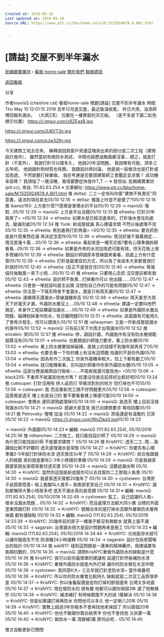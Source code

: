 ```yaml
---

Created at: 2018-05-10
Last updated at: 2018-05-10
Source URL: https://www.ptt.cc/bbs/home-sale/M.1525924878.A.B01.html


---
```


# [請益] 交屋不到半年漏水


[批踢踢實業坊](https://www.ptt.cc/bbs/) › [看板 home-sale](https://www.ptt.cc/bbs/home-sale/index.html) [關於我們](https://www.ptt.cc/about.html) [聯絡資訊](https://www.ptt.cc/contact.html)

[返回看板](https://www.ptt.cc/bbs/home-sale/index.html)

分享

作者mavisQ (cheshire cat)
看板home-sale
標題\[請益\] 交屋不到半年漏水
時間Thu May 10 12:01:15 2018
去年12月底交屋，最近裝潢收尾， 昨日大雨，油漆師傅回報有漏水。 （大雨2天） 位置在ㄧ樓靠窗的天花板。 （差不多是下圖二紅色標示位置） <https://i.imgur.com/zRZEgzB.jpg>

<https://i.imgur.com/JU6VT3n.jpg>

<https://i.imgur.com/qJw329y.jpg>

今天建商工地主任來， 解釋說因爲窗戶旁邊這塊突出來的部分是二次工程（建商設計施作）， 雖然當初有做防水測試， 中間也經歷過颱風都沒事... 總之，就是打針（不意外）。 我說打針可以撐多久， 他說20年沒問題， 我說哪有可能，頂多三五年吧， 他說跟針劑材質也有關。 我跟設計師討論， 他是說ㄧ般做法也是打針或加雨遮。 不然就要打掉重做。 我在考慮是否要請建築師工會鑑定並求償？ 成功機率高嗎？ 我煩惱了ㄧ晚沒睡，覺得憂鬱症快發作T\_T -- ※ 發信站: 批踢踢實業坊(ptt.cc), 來自: 111.82.63.254 ※ 文章網址: <https://www.ptt.cc/bbs/home-sale/M.1525924878.A.B01.html>
推 deltaz: 二工一定有叫你簽"建商不負責任"同意書，違法的項目拿去05/10 12:18
→ deltaz: 檯面上吵豈不是傻了?!05/10 12:18
推 ibanez193: 上方是什麼??感覺是會積水的平台05/10 12:29
→ mavisQ: 喔對...05/10 12:29
→ mavisQ: 上方是平台沒錯05/10 12:31
推 efreetia: 打針20年我笑了= =05/10 12:34
→ efreetia: 如果水是已經流進來的，打針後水會往別處去...變漏別處05/10 12:34
推 Yunk: 新成屋就漏 真心建議求償 不然以後處理不完05/10 12:35
→ efreetia: 再別處再打針再漏= =05/10 12:35
→ efreetia: 要去抓到底是什麼東西在漏 再決定怎麼作05/10 12:36
→ efreetia: 情況好幾千幾萬搞定....情況差幾十萬....05/10 12:36
→ efreetia: 看起來是一樓天花板?要有心理準備拆開看看...05/10 12:38
→ efreetia: 如果是外來的水流加雨遮可能有效，但天花板上很多管線05/10 12:39
→ efreetia: 跟設計師調原本管線圖來看看，該處上方有什麼管05/10 12:39
→ efreetia: 打針是最便宜的方式，所以為了省成本大家都會說打針就好05/10 12:40
→ efreetia: (反正不是我在住)05/10 12:40
→ efreetia: 等幾個月後颱風一來下小雨....05/10 12:41
推 efreetia: 只要用心去抓 沒交屋前都有救05/10 12:43
→ efreetia: 設計師不負責...打掉重作可以 他出錢.......05/10 12:47
→ efreetia: 只會放一堆屁話叫屋主出錢 沒想到自己作的可能有問題05/10 12:47
→ efreetia: 你注意一下晴天時會不會漏水，還是只有雨天漏05/10 12:47
→ efreetia: 連續晴天還漏水=管線漏機率高 05/10 12:48
→ efreetia: 雨天甚至大雨天下好幾天才漏，外牆防水層沒上....05/10 12:48
→ efreetia: 建議一定要叫他們搞定，本身作工程採購最怕漏水......05/10 12:49
→ efreetia: 如果是外牆防水層出問題，磁磚刨掉重作防水，有日曬問題05/10 12:51
→ efreetia: 該面牆有可能用久了會再次發生，但可以撐很久05/10 12:51
推 railwayman: 又是一件新成屋就漏水的事件05/10 12:52
→ mavisQ: 只有前2天下大雨才出現漏水05/10 12:52
推 ericekin: 哭05/10 12:57
推 efreetia: 慘，調設計圖，外牆施作有沒有防水層規範 就算沒有05/10 13:01
→ efreetia: 也要跟設計師強力要求，重上防水層05/10 13:02
→ efreetia: 重上防水層要拋掉磁磚，直接上的話撐不到幾年就再見了05/10 13:03
→ efreetia: 也要去看一下你的樓上有沒有這問題.怕漏的不是你外牆05/10 13:04
→ efreetia: 因為有作二次施工 你家外牆機率較大，但上下都有動工05/10 13:04
→ efreetia: 就只能賭看看，先叫設計師重作你家外牆防水層05/10 13:05
→ efreetia: 這部分應是廠商自行吸收-.-....不吸收我還可能告他= =05/10 13:06
→ black205: 不重弄不就漏其他地方嗎？ 趁還沒住進去前弄好比較好吧05/10 13:24
推 cutesuper: 打針沒用啦 拼人品而已 早晚流到別的地方 但打掉也不可05/10 13:58
→ cutesuper: 能 而且重新完工搞不好問題更大05/10 13:58
→ cutesuper: 這感覺是透天 樓上也是自己的 要不要看看樓上哪邊可能05/10 14:00
→ cutesuper: 會積水 連同源頭處理掉05/10 14:00
→ mavisQ: 是透天 樓上目前沒發現漏水05/10 14:21
→ mavisQ: 感謝大家意見 我已向建商要求 等待回覆05/10 14:21
推 Petrovsky: 喔喔 加油 05/10 14:22
→ mavisQ: 房版還是有溫暖的 已哭05/10 14:22
→ mavisQ: <https://i.imgur.com/WoZtkq3.jpg>05/10 14:23

→ mavisQ: 外牆圖05/10 14:23
※ 編輯: mavisQ (111.82.63.254), 05/10/2018 14:25:36
推 inthenchen: 二次施工，就只能找設計師了 05/10 14:26
→ mavisQ: 為什麼只能找設計師 不能要求建商？ 05/10 14:26
推 KrisNYC: 透天二工..嗯....我講個比較不好聽的 透天處理漏水是常態 05/10 14:27
→ KrisNYC: 你要先有心理準備3-5年就打針抹防水漆 透天我住3x年了 05/10 14:29
→ KrisNYC: 綜合我跟親人的經驗 真的就是要有2-3年小修繕的準備 05/10 14:29
→ mavisQ: 可是我娘家跟婆家朋友家瘩家都住透天厝 05/10 14:29
→ mavisQ: 沒聽過漏水啊 05/10 14:30
→ KrisNYC: 當然你這個是新成屋你可以去找幫你二工那個人負責 05/10 14:30
→ mavisQ: 我婆家透天厝都20幾年了 05/10 14:30
→ cyshowen: 台灣房子品質那麼差~ 板上套酸叫人接手~ 我南部老家自己 05/10 14:31
→ KrisNYC: 漏到都懶得大驚小怪居多吧 透天不漏水真的是奇蹟 05/10 14:31
※ 編輯: mavisQ (111.82.63.254), 05/10/2018 14:32:49
→ cyshowen: 監工，自己認識的人做~ 根本沒漏水問題... 05/10 14:32
→ KrisNYC: 而且處理方法都大同小異 治標的外面塗東西跟打針 05/10 14:32
→ KrisNYC: 號稱治本的是打掉水泥跟外層做防水層再抹牆 都有優缺點 05/10 14:32
※ 編輯: mavisQ (111.82.63.254), 05/10/2018 14:33:39
→ KrisNYC: 20幾年前的房子一樓幾乎都沒有做斷水 就算上面不漏 05/10 14:33
→ sagarain: 台灣漏水很大是設計問題再來是施工 05/10 14:33
※ 編輯: mavisQ (111.82.63.254), 05/10/2018 14:34:44
→ KrisNYC: 光地面滲水就可以讓你璧癌生不完 除濕機24小時運轉 05/10 14:34
→ sagarain: 設計包括老闆嘴出的設計 05/10 14:34
推 askl817: 碰到這問題是一連串的精神轟炸，我建議要有長期抗戰的.. 05/10 14:35
→ mavisQ: 請問KrisNYC重做外牆防水的缺點是什麼 05/10 14:36
推 KrisNYC: 我可以給你最簡單的建議啦 延邊打針然後補防水漆 05/10 14:36
→ KrisNYC: 重做外牆防水就是內外打掉 讓你的防水做在水泥中間 05/10 14:36
→ cyshowen: 我同意K大~ 三五年就打針塗防水漆~ 當作保養吧 05/10 14:36
→ KrisNYC: 所以你的防水層會比較持久 缺點就是二次泥工品質很參差 05/10 14:37
→ KrisNYC: 你以後龜裂還是從你打掉的那個邊來 台灣又多地震 05/10 14:37
→ KrisNYC: 現在做防水的 很有趣 他都可以跟你保固3年 漏了他無條件 05/10 14:38
→ KrisNYC: 補漆補打 有時候範圍不大的話 1萬解決 05/10 14:38
→ KrisNYC: 但是如果講打掉再防水 你問他可以多久 他一定喇八20年 05/10 14:39
→ KrisNYC: 實務上超過3年你根本不會再找他來保固了 所以那個20年 05/10 14:40
→ KrisNYC: 他也不敢跟你簽白紙黑字 你也不會找他 又拆要一萬 05/10 14:40
→ KrisNYC: 做防水一萬 清跟補1萬 那何必呢... 05/10 14:40

推文自動更新已關閉

